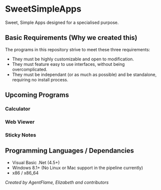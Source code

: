 # SweetSimpleApps
Sweet, Simple Apps designed for a specialised purpose.

## Basic Requirements (Why we created this)
The programs in this repository strive to meet these three requirements:
- They must be highly customizable and open to modification.
- They must feature easy to use interfaces, without being overcomplicated.
- They must be independant (or as much as possible) and be standalone, requiring no install process.

## Upcoming Programs

### Calculator

### Web Viewer

### Sticky Notes

## Programming Languages / Dependancies

- Visual Basic .Net (4.5+)
- Windows 8.1+ (No Linux or Mac support in the pipeline currently)
- x86 / x86_64

*Created by AgentFlame, Elizabeth and contributors*
